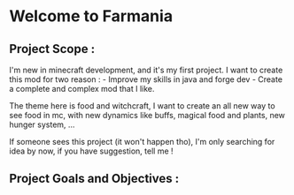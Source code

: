 # Welcome to Farmania

## Project Scope :

I'm new in minecraft development, and it's my first project.
I want to create this mod for two reason :
    - Improve my skills in java and forge dev
    - Create a complete and complex mod that I like.

The theme here is food and witchcraft,
I want to create an all new way to see food in mc,
with new dynamics like buffs, magical food and plants, new hunger system, ...

If someone sees this project (it won't happen tho), I'm only searching for idea by now,
if you have suggestion, tell me !

## Project Goals and Objectives :

